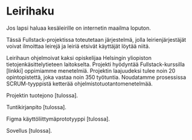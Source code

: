 # Leirihaku

Jos lapsi haluaa kesäleirille on internetin maailma loputon. 

Tässä Fullstack-projektissa toteutetaan järjestelmä, jolla leirienjärjestäjät voivat ilmoittaa leirejä ja leiriä etsivät käyttäjät löytää niitä.

Leirihaun ohjelmoivat kaksi opiskelijaa Helsingin yliopiston tietojenkäsittelytieteen laitokselta. Projekti hyödyntää Fullstack-kurssilla [linkki] oppimiamme menetelmiä. Projektin laajuudeksi tulee noin 20 opintopistettä, joka vastaa noin 350 työtuntia. Noudatamme prosessissa SCRUM-tyyppistä ketterää ohjelmistotuotantomenetelmää. 

Projektin tuotejono [tulossa].

Tuntikirjanpito [tulossa].

Figma käyttöliittymäprototyyppi [tulossa].

Sovellus [tulossa].






